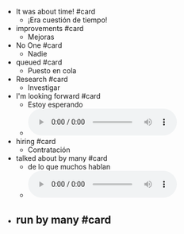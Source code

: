 - It was about time!  #card
	- ¡Era cuestión de tiempo!
- improvements #card
	- Mejoras
- No One  #card
	- Nadie
- queued #card
	- Puesto en cola
- Research #card
	- Investigar
- I'm looking forward #card
	- Estoy esperando
	-
	  <html>   <audio controls src="G:\Mi unidad\Autosync\Logmy\NewLog\Audios\1.wav"
	        style=" " >
	  </audio>
	  </html>
- hiring #card
	- Contratación
- talked about by many #card
	- de lo que muchos hablan
	-
	  <html>   <audio controls src="G:\Mi unidad\Autosync\Logmy\NewLog\Audios\2.wav"
	        style=" " >
	  </audio>
	  </html>
- run by many #card
	-
